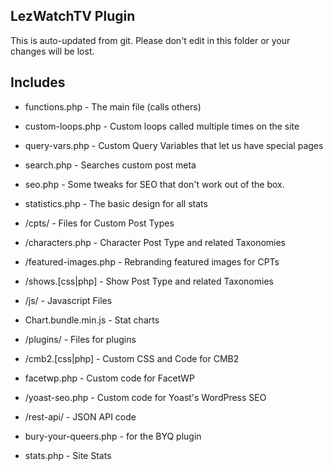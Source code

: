 ## LezWatchTV Plugin

This is auto-updated from git. Please don't edit in this folder or your changes will be lost.

## Includes

* functions.php          - The main file (calls others)
* custom-loops.php       - Custom loops called multiple times on the site
* query-vars.php         - Custom Query Variables that let us have special pages
* search.php             - Searches custom post meta
* seo.php                - Some tweaks for SEO that don't work out of the box.
* statistics.php         - The basic design for all stats

* /cpts/                 - Files for Custom Post Types
* /characters.php        - Character Post Type and related Taxonomies
* /featured-images.php   - Rebranding featured images for CPTs
* /shows.[css|php]       - Show Post Type and related Taxonomies

* /js/                   - Javascript Files
* Chart.bundle.min.js    - Stat charts

* /plugins/              - Files for plugins
* /cmb2.[css|php]        - Custom CSS and Code for CMB2
* facetwp.php            - Custom code for FacetWP
* /yoast-seo.php         - Custom code for Yoast's WordPress SEO

* /rest-api/             - JSON API code
* bury-your-queers.php   - for the BYQ plugin
* stats.php              - Site Stats
